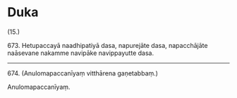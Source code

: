 

# Duka





(15.)

673\. Hetupaccayā naadhipatiyā dasa, napurejāte dasa, napacchājāte naāsevane nakamme navipāke navippayutte dasa.

---

674\. (Anulomapaccanīyaṃ vitthārena gaṇetabbaṃ.)

  
Anulomapaccanīyaṃ.





